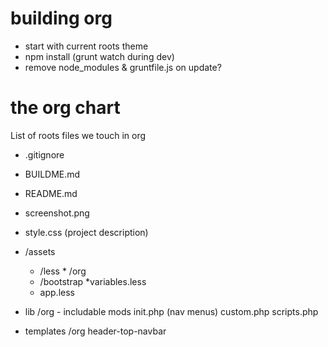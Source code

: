 building org
===

* start with current roots theme
* npm install (grunt watch during dev)
* remove node_modules & gruntfile.js on update?


the org chart
===
List of roots files we touch in org

* .gitignore
* BUILDME.md
* README.md
* screenshot.png
* style.css (project description)

* /assets
	* /less
			* /org
	* /bootstrap
			*variables.less
	* app.less



* lib
	/org - includable mods
	init.php (nav menus)
	custom.php
	scripts.php



* templates
	/org
	header-top-navbar